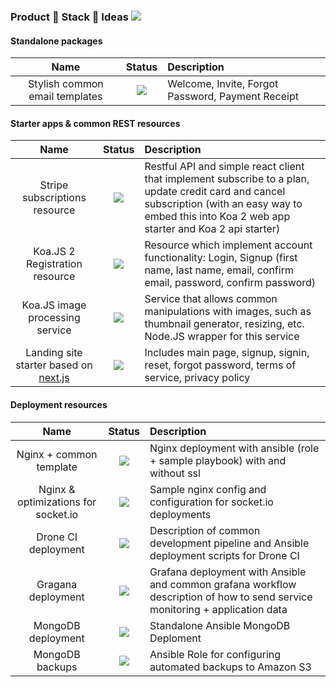 ### Product 👋 Stack 👋 Ideas ![](https://img.shields.io/badge/status-idea-orange.svg)

#### Standalone packages

|Name|Status|Description|
|:--:|:----:|:----------|
|Stylish common email templates|![](https://img.shields.io/badge/status-idea-orange.svg)|Welcome, Invite, Forgot Password, Payment Receipt |

#### Starter apps & common REST resources

|Name|Status |Description|
|:--:|:-----:|:----------|
|Stripe subscriptions resource|![](https://img.shields.io/badge/status-idea-orange.svg)|Restful API and simple react client that implement subscribe to a plan, update credit card and cancel subscription (with an easy way to embed this into Koa 2 web app starter and Koa 2 api starter)|
|Koa.JS 2 Registration resource|![](https://img.shields.io/badge/status-idea-orange.svg)|Resource which implement account functionality: Login, Signup (first name, last name, email, confirm email, password, confirm password)|
|Koa.JS image processing service|![](https://img.shields.io/badge/status-idea-orange.svg)|Service that allows common manipulations with images, such as thumbnail generator, resizing, etc. Node.JS wrapper for this service|
|Landing site starter based on [next.js](https://github.com/zeit/next.js/)|![](https://img.shields.io/badge/status-idea-orange.svg)|Includes main page, signup, signin, reset, forgot password, terms of service, privacy policy|

#### Deployment resources

|Name|Status |Description|
|:--:|:-----:|:----------|
|Nginx + common template|![](https://img.shields.io/badge/status-idea-orange.svg)|Nginx deployment with ansible (role + sample playbook) with and without ssl|
|Nginx & optimizations for socket.io|![](https://img.shields.io/badge/status-idea-orange.svg)|Sample nginx config and configuration for socket.io deployments|
|Drone CI deployment|![](https://img.shields.io/badge/status-idea-orange.svg)|Description of common development pipeline and Ansible deployment scripts for Drone CI|
|Gragana deployment|![](https://img.shields.io/badge/status-idea-orange.svg)|Grafana deployment with Ansible and common grafana workflow description of how to send service monitoring + application data|
|MongoDB deployment|![](https://img.shields.io/badge/status-idea-orange.svg)|Standalone Ansible MongoDB Deploment|
|MongoDB backups|![](https://img.shields.io/badge/status-idea-orange.svg)|Ansible Role for configuring automated backups to Amazon S3|
